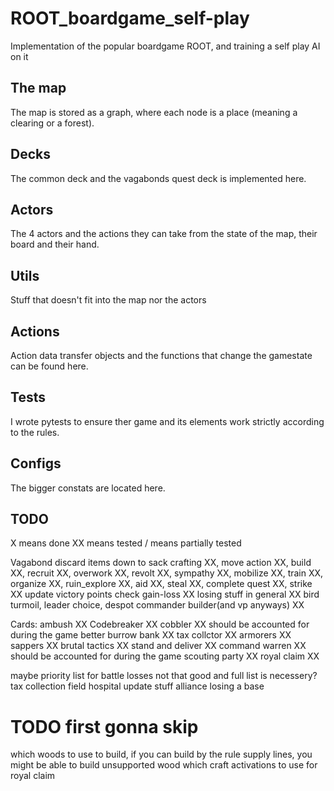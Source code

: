 # ROOT_boardgame_self-play
Implementation of the popular boardgame ROOT, and training a self play AI on it

## The map
The map is stored as a graph, where each node is a place (meaning a clearing or a forest).

## Decks
The common deck and the vagabonds quest deck is implemented here.

## Actors
The 4 actors and the actions they can take from the state of the map, their board and their hand.

## Utils
Stuff that doesn't fit into the map nor the actors

## Actions
Action data transfer objects and the functions that change the gamestate can be found here.

## Tests
I wrote pytests to ensure ther game and its elements work strictly according to the rules.

## Configs
The bigger constats are located here.

## TODO
X means done XX means tested / means partially tested

Vagabond discard items down to sack
crafting XX, move action XX, build XX, recruit XX, overwork XX, revolt XX, sympathy XX, mobilize XX, train XX, organize XX, ruin_explore XX, aid XX, steal XX, complete quest XX, strike XX
update victory points check gain-loss XX
losing stuff in general  XX
bird turmoil, leader choice, despot commander builder(and vp anyways) XX

Cards:
ambush XX
Codebreaker XX
cobbler XX should be accounted for during the game
better burrow bank XX
tax collctor XX
armorers XX
sappers XX
brutal tactics XX
stand and deliver XX
command warren XX should be accounted for during the game
scouting party XX
royal claim XX

maybe priority list for battle losses not that good and full list is necessery?
tax collection
field hospital update stuff
alliance losing a base
# TODO first gonna skip
which woods to use to build, if you can build by the rule supply lines, you might be able to build unsupported wood
which craft activations to use for royal claim
